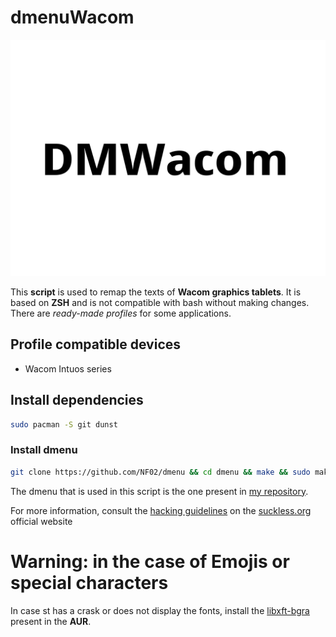 # dmenuWacom

<img src="dmenuWacom.png">

This **script** is used to remap the texts of **Wacom graphics tablets**. It is based on **ZSH** and is not compatible with bash without making changes. There are *ready-made profiles* for some applications.

## Profile compatible devices
- Wacom Intuos series

## Install dependencies

```bash
sudo pacman -S git dunst
```

### Install dmenu

```bash
git clone https://github.com/NF02/dmenu && cd dmenu && make && sudo make install
```

The dmenu that is used in this script is the one present in <a href="https://github.com/NF02/dmenu">my repository</a>.

For more information, consult the [hacking guidelines](https://suckless.org/hacking/) on the <a href="https://suckless.org">suckless.org</a> official website

# Warning: in the case of Emojis or special characters

In case st has a crask or does not display the fonts, install the [libxft-bgra](https://aur.archlinux.org/packages/libxft-bgra/) present in the **AUR**.
